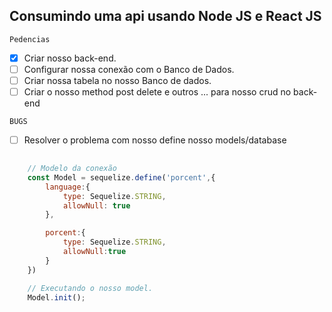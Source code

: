 ## Consumindo uma api usando Node JS e React JS

` Pedencias `

- [x] Criar nosso back-end.
- [ ] Configurar nossa conexão com o Banco de Dados.
- [ ] Criar nossa tabela no nosso Banco de dados.
- [ ] Criar o nosso method post delete e outros ... para nosso crud no back-end

` BUGS `

- [ ] Resolver o problema com nosso define nosso models/database

``` javascript
	
	// Modelo da conexão
	const Model = sequelize.define('porcent',{
		language:{
			type: Sequelize.STRING,
			allowNull: true
		},

		porcent:{
			type: Sequelize.STRING,
			allowNull:true
		}
	})

	// Executando o nosso model.
	Model.init();

```